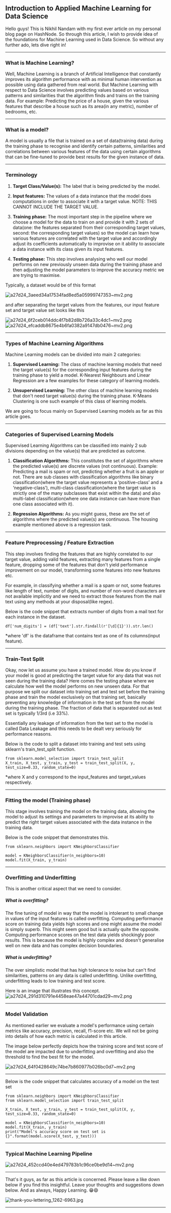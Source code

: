 ## Introduction to Applied Machine Learning for Data Science

Hello guys! This is Nikhil Nandam with my first ever article on my personal blog page on HashNode. So through this article, I wish to provide idea of the foundations for Machine Learning used in Data Science.
So without any further ado, lets dive right in!
<hr> 

### What is Machine Learning?

Well, Machine Learning is a branch of Artificial Intelligence that constantly improves its algorithm performance with as minimal human intervention as possible using data gathered from real world.
	But Machine Learning with respect to Data Science involves predicting values based on various patterns and similarities that the algorithm finds and trains on the training data. For example: Predicting the price of a house, given the various features that describe a house such as its area(in any metric), number of bedrooms, etc. 
<hr>

### What is a model?

A model is usually a file that is trained on a set of data(training data) during the training phase to recognise and identify certain patterns, similarities and correlations between various features of the data using certain algorithms that can be fine-tuned to provide best results for the given instance of data.
<hr>

### Terminology

1. **Target Class/Value(s):** The label that is being predicted by the model.

2. **Input features:** The values of a data instance that the model does computations in order to associate it with a target value. NOTE: THIS CANNOT INCLUDE THE TARGET VALUE.

3. **Training phase:** The most important step in the pipeline where we choose a model for the data to train on and provide it with 2 sets of data(one: the features separated from their corresponding target values, second: the corresponding target values) so the model can learn how various features are correlated with the target value and accordingly adjust its coefficients automatically to improvise on it ability to associate a data instance with its class given its input features.

4. **Testing phase:** This step involves analysing who well our model performs on new previously unseen data during the training phase and then adjusting the model parameters to improve the accuracy metric we are trying to maximise.

Typically, a dataset would be of this format

![a27d24_3aeed34a17534fad8ed5a05999747353~mv2.png](https://cdn.hashnode.com/res/hashnode/image/upload/v1635178724525/Vd_1pPfeb.png)

and after separating the target values from the features, our input feature set and target value set looks like this

![a27d24_6f2ceb014ddc4f7b82d8b726a33c4dc1~mv2.png](https://cdn.hashnode.com/res/hashnode/image/upload/v1635178784981/M6GfAjqRD.png)
![a27d24_efcaddb8675e4b6fa0382a9147db0476~mv2.png](https://cdn.hashnode.com/res/hashnode/image/upload/v1635178814552/cSx1NJepl.png)
<hr>

### Types of Machine Learning Algorithms

Machine Learning models can be divided into main 2 categories: 
1. **Supervised Learning:** The class of machine learning models that need the target value(s) for the corresponding input features during the training phase to yield a model. K-Nearest Neighbours and Linear Regression are a few examples for these category of learning models.

2. **Unsupervised Learning:** The other class of machine learning models that don't need target value(s) during the training phase. K-Means Clustering is one such example of this class of learning models.

We are going to focus mainly on Supervised Learning models as far as this article goes.
<hr>

### Categories of Supervised Learning Models

Supervised Learning Algorithms can be classified into mainly 2 sub divisions depending on the value(s) that are predicted as outcome.
1. **Classification Algorithms:** This constitutes the set of algorithms where the predicted value(s) are discrete values (not continuous). Example: Predicting a mail is spam or not, predicting whether a fruit is an apple or not. 
	There are sub classes with classification algorithms like binary classification(where the target value represents a ‘positive-class’ and a ‘negative-class’), multi-class classification(where the target value is strictly one of the many subclasses that exist within the data) and also multi-label classification(where one data instance can have more than one class associated with it).

2. **Regression Algorithms:** As you might guess, these are the set of algorithms where the predicted value(s) are continuous. The housing example mentioned above is a regression task. 
<hr>

### Feature Preprocessing / Feature Extraction

This step involves finding the features that are highly correlated to our target value, adding valid features, extracting many features from a single feature, dropping some of the features that don't yield performance improvement on our model, transforming some features into new features etc.

For example, in classifying whether a mail is a spam or not, some features like length of text, number of digits, and number of non-word characters are not available implicitly and we need to extract those features from the mail text using any methods at your disposal(like regex).

Below is the code snippet that extracts number of digits from a mail text for each instance in the dataset.
```
df['num_digits'] = (df['text'].str.findall(r'[\d]{1}')).str.len()
```
*where 'df' is the dataframe that contains text as one of its columns(input feature).
<hr>

### Train-Test Split
Okay, now let us assume you have a trained model. How do you know if your model is good at predicting the target value for any data that was not seen during the training data? Here comes the testing phase where we calculate how well the model performs on new unseen data. For that purpose we split our dataset into training set and test set before the training phase and train the model exclusively on that training set, basically preventing any knowledge of information in the test set from the model during the training phase. The fraction of data that is separated out as test set is typically 1/3rd (i.e 33%).

Essentially any leakage of information from the test set to the model is called Data Leakage and this needs to be dealt very seriously for performance reasons.

Below is the code to split a dataset into training and test sets using sklearn's train_test_split function.
```
from sklearn.model_selection import train_test_split
X_train, X_test, y_train, y_test = train_test_split(X, y, test_size=0.33, random_state=0)
```
*where X and y correspond to the input_features and target_values respectively.
<hr>

### Fitting the model (Training phase)
This stage involves training the model on the training data, allowing the model to adjust its settings and parameters to improvise at its ability to predict the right target values associated with the data instance in the training data.

Below is the code snippet that demonstrates this.
```
from sklearn.neighbors import KNeighborsClassifier

model = KNeighborsClassifier(n_neighbors=10)
model.fit(X_train, y_train)
```
<hr>

### Overfitting and Underfitting
This is another critical aspect that we need to consider.

##### **What is overfitting?**
The fine tuning of model in way that the model is intolerant to small change in values of the input features is called overfitting. Computing performance score on training data yields high scores and one might assume the model is simply superb. This might seem good but is actually quite the opposite. Computing performance scores on the test data yields shockingly poor results. This is because the model is highly complex and doesn't generalise well on new data and has complex decision boundaries. 

##### **What is underfitting?**
The over simplistic model that has high tolerance to noise but can't find similarities, patterns on any data is called underfitting. Unlike overfitting, underfitting leads to low training and test score.

Here is an image that illustrates this concept.
![a27d24_291d310791e4458eae47a44701cdad29~mv2.png](https://cdn.hashnode.com/res/hashnode/image/upload/v1635179546173/v_zv-XkPx.png)
<hr>

### Model Validation
As mentioned earlier we evaluate a model's performance using certain metrics like accuracy, precision, recall, f1-score etc. We will not be going into details of how each metric is calculated in this article.

The image below perfectly depicts how the training score and test score of the model are impacted due to underfitting and overfitting and also the threshold to find the best fit for the model.

![a27d24_64f0428649c74be7b860977b026bc0d7~mv2.png](https://cdn.hashnode.com/res/hashnode/image/upload/v1635179611053/nvzpU03eG.png)
<hr>

Below is the code snippet that calculates accuracy of a model on the test set
```
from sklearn.neighbors import KNeighborsClassifier
from sklearn.model_selection import train_test_split

X_train, X_test, y_train, y_test = train_test_split(X, y, test_size=0.33, random_state=0)

model = KNeighborsClassifier(n_neighbors=10)
model.fit(X_train, y_train)
print("Model's accuracy score on test set is {}".format(model.score(X_test, y_test)))
```
<hr>

### Typical Machine Learning Pipeline

![a27d24_452ccd40e4ed479783b1c96ce0be9d14~mv2.png](https://cdn.hashnode.com/res/hashnode/image/upload/v1635179692966/ngeh9dXZm.png)
<hr>

That's it guys, as far as this article is concerned. Please leave a like down below if you find this insightful. Leave your thoughts and suggestions down below. And as always, Happy Learning. 😁😄


![thank-you-lettering_1262-6963.jpg](https://cdn.hashnode.com/res/hashnode/image/upload/v1635256087700/2P_NszMia.jpeg)
<hr>